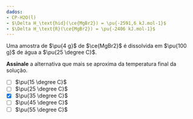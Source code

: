 ```yaml
---
dados:
- CP-H2O(l)
- $\Delta H_\text{hid}(\ce{MgBr2}) = \pu{-2591,6 kJ.mol-1}$
- $\Delta H_\text{R}(\ce{MgBr2}) = \pu{-2406 kJ.mol-1}$
---
```


Uma amostra de $\pu{4 g}$ de $\ce{MgBr2}$ é dissolvida em $\pu{100 g}$ de água a $\pu{25 \degree C}$.

**Assinale** a alternativa que mais se aproxima da temperatura final da solução.

- [ ] $\pu{15 \degree C}$
- [ ] $\pu{25 \degree C}$
- [x] $\pu{35 \degree C}$
- [ ] $\pu{45 \degree C}$
- [ ] $\pu{55 \degree C}$
